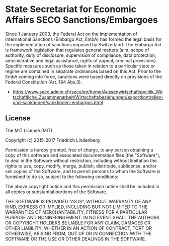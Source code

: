 # State Secretariat for Economic Affairs SECO Sanctions/Embargoes

Since 1 January 2003, the Federal Act on the Implementation of International
Sanctions (Embargo Act, EmbA) has formed the legal basis for the implementation
of sanctions imposed by Switzerland. The Embargo Act is framework legislation
that regulates general matters (aim, scope of authority, duty of disclosure,
supervision of compliance, data protection, administrative and legal
assistance, rights of appeal, criminal provisions). Specific measures such as
those taken in relation to a particular state or regime are contained in
separate ordinances based on this Act. Prior to the EmbA coming into force,
sanctions were based directly on provisions of the Federal Constitution
(Art. 184 Abs.3).

* https://www.seco.admin.ch/seco/en/home/Aussenwirtschaftspolitik_Wirtschaftliche_Zusammenarbeit/Wirtschaftsbeziehungen/exportkontrollen-und-sanktionen/sanktionen-embargos.html

## License

The MIT License (MIT)

Copyright (c) 2015-2017 Friedrich Lindenberg

Permission is hereby granted, free of charge, to any person obtaining a copy
of this software and associated documentation files (the "Software"), to deal
in the Software without restriction, including without limitation the rights
to use, copy, modify, merge, publish, distribute, sublicense, and/or sell
copies of the Software, and to permit persons to whom the Software is
furnished to do so, subject to the following conditions:

The above copyright notice and this permission notice shall be included in all
copies or substantial portions of the Software.

THE SOFTWARE IS PROVIDED "AS IS", WITHOUT WARRANTY OF ANY KIND, EXPRESS OR
IMPLIED, INCLUDING BUT NOT LIMITED TO THE WARRANTIES OF MERCHANTABILITY,
FITNESS FOR A PARTICULAR PURPOSE AND NONINFRINGEMENT. IN NO EVENT SHALL THE
AUTHORS OR COPYRIGHT HOLDERS BE LIABLE FOR ANY CLAIM, DAMAGES OR OTHER
LIABILITY, WHETHER IN AN ACTION OF CONTRACT, TORT OR OTHERWISE, ARISING FROM,
OUT OF OR IN CONNECTION WITH THE SOFTWARE OR THE USE OR OTHER DEALINGS IN THE
SOFTWARE.
